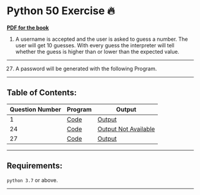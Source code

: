 # Python 50 Exercise :fire:

**[PDF for the book](https://github.com/HackClubNUV/Python-50-Exercises/files/6885619/dokumen.pub_python-workout-50-essential-exercises-1nbsped-1617295507-9781617295508.pdf)**

1) A username is accepted and the user is asked to guess a number. The user will get 10 guesses. With every guess the interpreter will tell whether the guess is higher than or lower than the expected value.
------------------------------------------------------
27) A password will be generated with the following Program.
------------------------------------------------------
## Table of Contents:
| Question Number | Program | Output
------------------|---------|-------
| 1 | [Code](practice1.py) | [Output](Images/1.png)
| 24 | [Code](practice24.py) | [Output Not Available]()
| 27 | [Code](practice27.py) | [Output](Images/27.png)
------------------------------------------------------
## Requirements:

`python 3.7` or above.

-----------------------------------------------------

